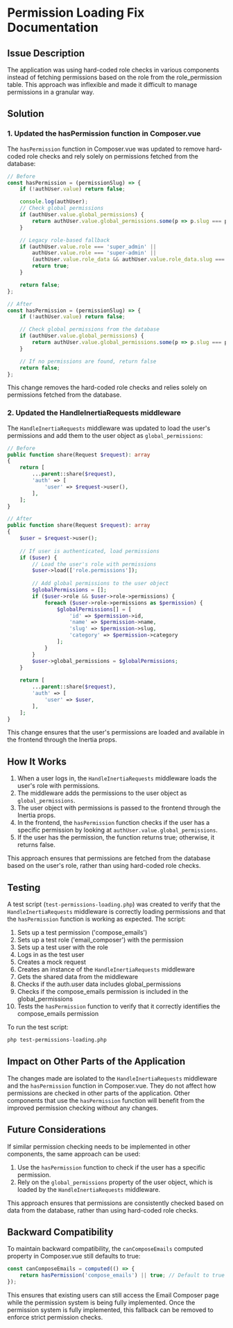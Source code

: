 # Permission Loading Fix Documentation

## Issue Description

The application was using hard-coded role checks in various components instead of fetching permissions based on the role from the role_permission table. This approach was inflexible and made it difficult to manage permissions in a granular way.

## Solution

### 1. Updated the hasPermission function in Composer.vue

The `hasPermission` function in Composer.vue was updated to remove hard-coded role checks and rely solely on permissions fetched from the database:

```javascript
// Before
const hasPermission = (permissionSlug) => {
    if (!authUser.value) return false;

    console.log(authUser);
    // Check global permissions
    if (authUser.value.global_permissions) {
        return authUser.value.global_permissions.some(p => p.slug === permissionSlug);
    }

    // Legacy role-based fallback
    if (authUser.value.role === 'super_admin' ||
        authUser.value.role === 'super-admin' ||
        (authUser.value.role_data && authUser.value.role_data.slug === 'super-admin')) {
        return true;
    }

    return false;
};

// After
const hasPermission = (permissionSlug) => {
    if (!authUser.value) return false;

    // Check global permissions from the database
    if (authUser.value.global_permissions) {
        return authUser.value.global_permissions.some(p => p.slug === permissionSlug);
    }

    // If no permissions are found, return false
    return false;
};
```

This change removes the hard-coded role checks and relies solely on permissions fetched from the database.

### 2. Updated the HandleInertiaRequests middleware

The `HandleInertiaRequests` middleware was updated to load the user's permissions and add them to the user object as `global_permissions`:

```php
// Before
public function share(Request $request): array
{
    return [
        ...parent::share($request),
        'auth' => [
            'user' => $request->user(),
        ],
    ];
}

// After
public function share(Request $request): array
{
    $user = $request->user();
    
    // If user is authenticated, load permissions
    if ($user) {
        // Load the user's role with permissions
        $user->load(['role.permissions']);
        
        // Add global permissions to the user object
        $globalPermissions = [];
        if ($user->role && $user->role->permissions) {
            foreach ($user->role->permissions as $permission) {
                $globalPermissions[] = [
                    'id' => $permission->id,
                    'name' => $permission->name,
                    'slug' => $permission->slug,
                    'category' => $permission->category
                ];
            }
        }
        $user->global_permissions = $globalPermissions;
    }
    
    return [
        ...parent::share($request),
        'auth' => [
            'user' => $user,
        ],
    ];
}
```

This change ensures that the user's permissions are loaded and available in the frontend through the Inertia props.

## How It Works

1. When a user logs in, the `HandleInertiaRequests` middleware loads the user's role with permissions.
2. The middleware adds the permissions to the user object as `global_permissions`.
3. The user object with permissions is passed to the frontend through the Inertia props.
4. In the frontend, the `hasPermission` function checks if the user has a specific permission by looking at `authUser.value.global_permissions`.
5. If the user has the permission, the function returns true; otherwise, it returns false.

This approach ensures that permissions are fetched from the database based on the user's role, rather than using hard-coded role checks.

## Testing

A test script (`test-permissions-loading.php`) was created to verify that the `HandleInertiaRequests` middleware is correctly loading permissions and that the `hasPermission` function is working as expected. The script:

1. Sets up a test permission ('compose_emails')
2. Sets up a test role ('email_composer') with the permission
3. Sets up a test user with the role
4. Logs in as the test user
5. Creates a mock request
6. Creates an instance of the `HandleInertiaRequests` middleware
7. Gets the shared data from the middleware
8. Checks if the auth.user data includes global_permissions
9. Checks if the compose_emails permission is included in the global_permissions
10. Tests the `hasPermission` function to verify that it correctly identifies the compose_emails permission

To run the test script:

```bash
php test-permissions-loading.php
```

## Impact on Other Parts of the Application

The changes made are isolated to the `HandleInertiaRequests` middleware and the `hasPermission` function in Composer.vue. They do not affect how permissions are checked in other parts of the application. Other components that use the `hasPermission` function will benefit from the improved permission checking without any changes.

## Future Considerations

If similar permission checking needs to be implemented in other components, the same approach can be used:

1. Use the `hasPermission` function to check if the user has a specific permission.
2. Rely on the `global_permissions` property of the user object, which is loaded by the `HandleInertiaRequests` middleware.

This approach ensures that permissions are consistently checked based on data from the database, rather than using hard-coded role checks.

## Backward Compatibility

To maintain backward compatibility, the `canComposeEmails` computed property in Composer.vue still defaults to true:

```javascript
const canComposeEmails = computed(() => {
    return hasPermission('compose_emails') || true; // Default to true for backward compatibility
});
```

This ensures that existing users can still access the Email Composer page while the permission system is being fully implemented. Once the permission system is fully implemented, this fallback can be removed to enforce strict permission checks.
